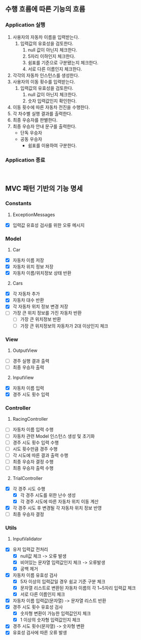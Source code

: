 ## 수행 흐름에 따른 기능의 흐름
### Application 실행
1. 사용자의 자동차 이름을 입력받는다.
   1. 입력값의 유효성을 검토한다.
      1. null 값이 아닌지 체크한다.
      2. 5자리 이하인지 체크한다.
      3. 쉼표를 기준으로 구분됐는지 체크한다.
      4. 서로 다른 이름인지 체크한다.
2. 각각의 자동차 인스턴스를 생성한다.
3. 사용자의 이동 횟수를 입력받는다.
   1. 입력값의 유효성을 검토한다.
      1. null 값이 아닌지 체크한다.
      2. 숫자 입력값인지 확인한다.
4. 이동 횟수에 따른 자동차 전진을 수행한다.
5. 각 차수별 실행 결과를 출력한다.
6. 최종 우승자를 판별한다.
7. 최종 우승자 안내 문구를 출력한다.
   * 단독 우승자
   * 공동 우승자
     * 쉼표를 이용하여 구분한다.
     
### Application 종료

<br>

## MVC 패턴 기반의 기능 명세
### Constants
1. ExceptionMessages
- [x] 입력값 유효성 검사를 위한 오류 메시지

### Model
1. Car
- [x] 자동차 이름 저장
- [x] 자동차 위치 정보 저장
- [x] 자동차 이름/위치정보 상태 반환
2. Cars
- [x] 각 자동차 추가
- [x] 자동차 대수 반환
- [x] 각 자동차 위치 정보 변경 저장
- [ ] 가장 큰 위치 정보를 가진 자동차 반환
  - [ ] 가장 큰 위치정보 반환
  - [ ] 가장 큰 위치정보의 자동차가 2대 이상인지 체크

### View
1. OutputView
- [ ] 경주 실행 결과 출력
- [ ] 최종 우승자 출력

2. InputView 
- [x] 자동차 이름 입력
- [x] 경주 시도 횟수 입력

### Controller
1. RacingController
- [ ] 자동차 이름 입력 수행
- [ ] 자동차 관련 Model 인스턴스 생성 및 초기화
- [ ] 경주 시도 횟수 입력 수행
- [ ] 시도 횟수만큼 경주 수행
- [ ] 각 시도에 따른 결과 출력 수행
- [ ] 최종 우승자 결정 수행
- [ ] 최종 우승자 출력 수행
2. TrialController
- [x] 각 경주 시도 수행
  - [x] 각 경주 시도를 위한 난수 생성
  - [x] 각 경주 시도에 따른 자동차 위치 이동 계산
- [x] 각 경주 시도 후 변경될 각 자동차 위치 정보 반영
- [ ] 최종 우승자 결정

### Utils
1. InputValidator
- [x] 유저 입력값 전처리
  - [x] null값 체크 -> 오류 발생
  - [x] 비어있는 문자열 입력값인지 체크 -> 오류발생
  - [x] 공백 제거
- [x] 자동차 이름 유효성 검사
  - [x] 5자 이상의 입력값일 경우 쉼교 기준 구분 체크
  - [x] 문자열 리스트로 변환된 자동차 이름의 각 1~5자리 입력값 체크
  - [x] 서로 다른 이름인지 체크
- [x] 자동차 이름 입력값(문자열) -> 문자열 리스트 반환
- [x] 경주 시도 횟수 유효성 검사
  - [x] 숫자형 변환이 가능한 입력값인지 체크
  - [x] 1 이상의 숫자형 입력값인지 체크
- [x] 경주 시도 횟수(문자열) -> 숫자형 변환
- [x] 유효성 검사에 따른 오류 발생